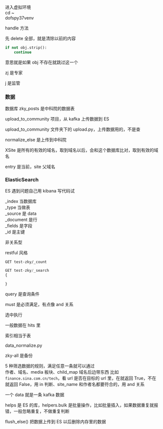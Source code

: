 
进入虚拟环境  
cd ~  
dofspy37venv  

handle 方法  

先 delete 全部，就是清除以前的内容  

```python
if not obj.strip():
    continue
```
意思就是如果 obj 不存在就跳过这一个  


zj 是专家  

j 是监管  




### 数据  

数据库 zky_posts 是中科院的数据表  

upload_to_community 项目，从 kafka 上传数据到 ES  

upload_to_community 文件夹下的 upload.py，上传数据用的，不是查    

normalize_else 是上传到中科院  


XSite 是所有的有效的域名，取到域名以后，会和这个数据库比对，取到有效的域名  

entry 是当前，site 父域名   



### ElasticSearch  

ES 遇到问题自己用 kibana 写代码试   

\_index 当数据库  
\_type 当做表  
\_source 是 data  
\_document 是行  
\_fields 是字段  
\_id 是主键  


非关系型   

restful 风格  

`GET test-zky/_count`  

```python 
GET test-zky/_search
{

}
```

query 是查询条件  

must 是必须满足，有点像 and 关系  


选中执行  

一般数据在 hits 里  

索引相当于表  


data_normalize.py  

zky-all 是备份  

5 种筛选数据的规则，满足任意一条就可以通过    
作者、域名、media 板块、child_map 域名后边带东西 比如 `finance.sina.com.cn/tech`，看 url 是否在目标的 url 里，在就返回 True，不在就返回 False，用 in 判断、site_name 和作者名都要符合的，用 and 关系    


一个 data 就是一条 kafka 数据  

helps 是 ES 的库，helpers.bulk 是批量操作，比如批量插入，如果数据重复就报错，一般忽略重复，不做重复判断    


flush_else() 把数据上传到 ES 以后删除内存里的数据  





